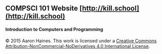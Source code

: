 ## COMPSCI 101 Website [http://kill.school](http://kill.school)
#### Introduction to Computers and Programming

© 2015 Aaron Haines. This work is licensed under a <a rel="license" href="http://creativecommons.org/licenses/by-nc-nd/4.0/">Creative Commons Attribution-NonCommercial-NoDerivatives 4.0 International License</a>.
